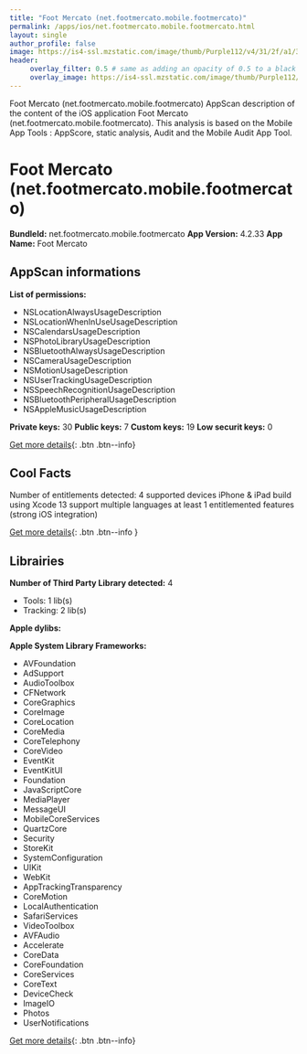 ```yaml
---
title: "Foot Mercato (net.footmercato.mobile.footmercato)"
permalink: /apps/ios/net.footmercato.mobile.footmercato.html
layout: single
author_profile: false
image: https://is4-ssl.mzstatic.com/image/thumb/Purple112/v4/31/2f/a1/312fa114-962b-891e-b4a3-e4d5204e6956/AppIcon-1x_U007emarketing-0-10-0-85-220.png/512x512bb.jpg
header: 
     overlay_filter: 0.5 # same as adding an opacity of 0.5 to a black background
     overlay_image: https://is4-ssl.mzstatic.com/image/thumb/Purple112/v4/31/2f/a1/312fa114-962b-891e-b4a3-e4d5204e6956/AppIcon-1x_U007emarketing-0-10-0-85-220.png/512x512bb.jpg
---
```

Foot Mercato (net.footmercato.mobile.footmercato) AppScan description of the content of the iOS application Foot Mercato (net.footmercato.mobile.footmercato). This analysis is based on the Mobile App Tools : AppScore, static analysis, Audit and the Mobile Audit App Tool.

# Foot Mercato (net.footmercato.mobile.footmercato)

**BundleId:** net.footmercato.mobile.footmercato
**App Version:** 4.2.33
**App Name:** Foot Mercato


## AppScan informations 

**List of permissions:** 
- NSLocationAlwaysUsageDescription
- NSLocationWhenInUseUsageDescription
- NSCalendarsUsageDescription
- NSPhotoLibraryUsageDescription
- NSBluetoothAlwaysUsageDescription
- NSCameraUsageDescription
- NSMotionUsageDescription
- NSUserTrackingUsageDescription
- NSSpeechRecognitionUsageDescription
- NSBluetoothPeripheralUsageDescription
- NSAppleMusicUsageDescription
  
  
**Private keys:** 30
**Public keys:** 7
**Custom keys:** 19
**Low securit keys:** 0
  
[Get more details](/pricing.html){: .btn .btn--info}

## Cool Facts

Number of entitlements detected: 4
supported devices iPhone & iPad
build using Xcode 13
support multiple languages
at least 1 entitlemented features (strong iOS integration)
  
[Get more details](/pricing.html){: .btn .btn--info }

## Librairies 
**Number of Third Party Library detected:** 4
- Tools: 1 lib(s)
- Tracking: 2 lib(s)


**Apple dylibs:**


**Apple System Library Frameworks:**
- AVFoundation
- AdSupport
- AudioToolbox
- CFNetwork
- CoreGraphics
- CoreImage
- CoreLocation
- CoreMedia
- CoreTelephony
- CoreVideo
- EventKit
- EventKitUI
- Foundation
- JavaScriptCore
- MediaPlayer
- MessageUI
- MobileCoreServices
- QuartzCore
- Security
- StoreKit
- SystemConfiguration
- UIKit
- WebKit
- AppTrackingTransparency
- CoreMotion
- LocalAuthentication
- SafariServices
- VideoToolbox
- AVFAudio
- Accelerate
- CoreData
- CoreFoundation
- CoreServices
- CoreText
- DeviceCheck
- ImageIO
- Photos
- UserNotifications


  
[Get more details](/pricing.html){: .btn .btn--info}

